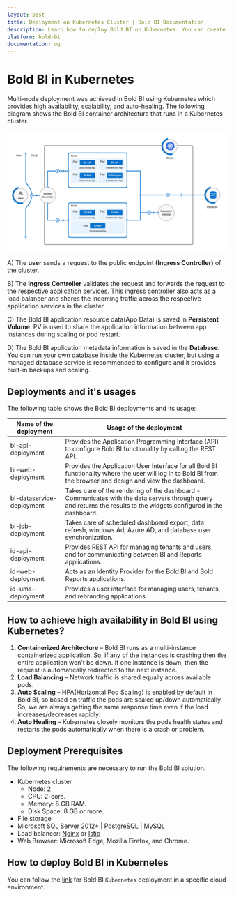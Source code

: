 ```yaml
---
layout: post
title: Deployment on Kubernetes Cluster | Bold BI Documentation
description: Learn how to deploy Bold BI on Kubernetes. You can create Kubernetes cluster on either cloud or on-premise infrastructure.
platform: bold-bi
documentation: ug
---
```


# Bold BI in Kubernetes

Multi-node deployment was achieved in Bold BI using Kubernetes which provides high availability, scalability, and auto-healing. The following diagram shows the Bold BI container architecture that runs in a Kubernetes cluster.
  
  ![boldbi architectural diagram kubernetes](/static/assets/embedded/setup/images/architecture-diagram-k8s.png)

A) The **user** sends a request to the public endpoint **(Ingress Controller)** of the cluster.

B) The **Ingress Controller** validates the request and forwards the request to the respective application services. This ingress controller also acts as a load balancer and shares the incoming traffic across the respective application services in the cluster.

C) The Bold BI application resource data(App Data) is saved in **Persistent Volume**. PV is used to share the application information between app instances during scaling or pod restart.

D) The Bold BI application metadata information is saved in the **Database**. You can run your own database inside the Kubernetes cluster, but using a managed database service is recommended to configure and it provides built-in backups and scaling.

## Deployments and it's usages

The following table shows the Bold BI deployments and its usage:

|Name of the deployment | Usage of the deployment|
|-------------------|-----------------------|
| bi-api-deployment | Provides the Application Programming Interface (API) to configure Bold BI functionality by calling the REST API.|
| bi-web-deployment | Provides the Application User Interface for all Bold BI functionality where the user will log in to Bold BI from the browser and design and view the dashboard. |
| bi-dataservice-deployment| Takes care of the rendering of the dashboard - Communicates with the data servers through query and returns the results to the widgets configured in the dashboard. |
| bi-job-deployment | Takes care of scheduled dashboard export, data refresh, windows Ad, Azure AD, and database user synchronization. |
| id-api-deployment | Provides REST API for managing tenants and users, and for communicating between BI and Reports applications. |
| id-web-deployment | Acts as an Identity Provider for the Bold BI and Bold Reports applications.|
| id-ums-deployment | Provides a user interface for managing users, tenants, and rebranding applications. |

## How to achieve high availability in Bold BI using Kubernetes?

1. **Containerized Architecture** – Bold BI runs as a multi-instance containerized application. So, if any of the instances is crashing then the entire application won’t be down. If one instance is down, then the request is automatically redirected to the next instance. 
2. **Load Balancing** – Network traffic is shared equally across available pods. 
3. **Auto Scaling** – HPA(Horizontal Pod Scaling) is enabled by default in Bold BI, so based on traffic the pods are scaled up/down automatically. So, we are always getting the same response time even if the load increases/decreases rapidly. 
4. **Auto Healing** – Kubernetes closely monitors the pods health status and restarts the pods automatically when there is a crash or problem. 

## Deployment Prerequisites

The following requirements are necessary to run the Bold BI solution.

* Kubernetes cluster
  * Node: 2
  * CPU: 2-core.
  * Memory: 8 GB RAM.
  * Disk Space: 8 GB or more.
* File storage
* Microsoft SQL Server 2012+ | PostgreSQL | MySQL
* Load balancer: [Nginx](https://docs.nginx.com/nginx-ingress-controller/installation/installation-with-manifests/) or [Istio](https://istio.io/latest/docs/setup/getting-started/)
* Web Browser: Microsoft Edge, Mozilla Firefox, and Chrome.

## How to deploy Bold BI in Kubernetes

You can follow the [link](https://github.com/boldbi/boldbi-kubernetes) for Bold BI `Kubernetes` deployment in a specific cloud environment.
